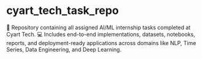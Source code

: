 # cyart_tech_task_repo
📂 Repository containing all assigned AI/ML internship tasks completed at Cyart Tech. 💻 Includes end-to-end implementations, datasets, notebooks, reports, and deployment-ready applications across domains like NLP, Time Series, Data Engineering, and Deep Learning.
